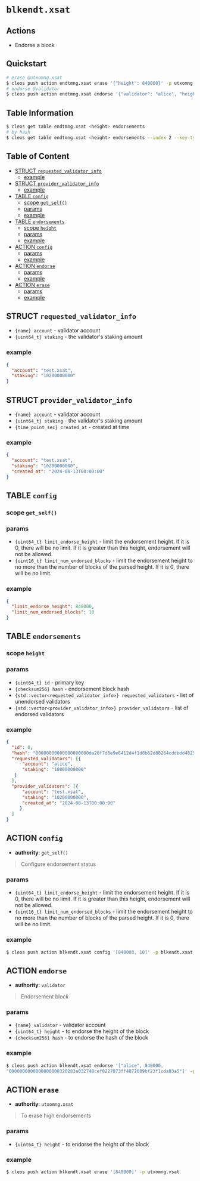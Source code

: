 # `blkendt.xsat`

## Actions

- Endorse a block

## Quickstart 

```bash
# erase @utxomng.xsat
$ cleos push action endtmng.xsat erase '{"height": 840000}' -p utxomng.xsat
# endorse @validator
$ cleos push action endtmng.xsat endorse '{"validator": "alice", "height": 840000, "hash": "0000000000000000000320283a032748cef8227873ff4872689bf23f1cda83a5"}' -p alice
```

## Table Information

```bash
$ cleos get table endtmng.xsat <height> endorsements
# by hash
$ cleos get table endtmng.xsat <height> endorsements --index 2 --key-type sha256 -L <hash> -U <hash>
```

## Table of Content

- [STRUCT `requested_validator_info`](#struct-requested_validator_info)
  - [example](#example)
- [STRUCT `provider_validator_info`](#struct-provider_validator_info)
  - [example](#example-1)
- [TABLE `config`](#table-config)
  - [scope `get_self()`](#scope-get_self)
  - [params](#params)
  - [example](#example-2)
- [TABLE `endorsements`](#table-endorsements)
  - [scope `height`](#scope-height)
  - [params](#params-1)
  - [example](#example-3)
- [ACTION `config`](#action-config)
  - [params](#params-2)
  - [example](#example-4)
- [ACTION `endorse`](#action-endorse)
  - [params](#params-3)
  - [example](#example-5)
- [ACTION `erase`](#action-erase)
  - [params](#params-4)
  - [example](#example-6)

## STRUCT `requested_validator_info`

- `{name} account` - validator account
- `{uint64_t} staking` - the validator's staking amount

### example

```json
{
  "account": "test.xsat",
  "staking": "10200000000"
}
```

## STRUCT `provider_validator_info`

- `{name} account` - validator account
- `{uint64_t} staking` - the validator's staking amount
- `{time_point_sec} created_at` - created at time

### example

```json
{
  "account": "test.xsat",
  "staking": "10200000000",
  "created_at": "2024-08-13T00:00:00"
}
```

## TABLE `config`

### scope `get_self()`
### params

- `{uint64_t} limit_endorse_height` - limit the endorsement height. If it is 0, there will be no limit. If it is greater than this height, endorsement will not be allowed.
- `{uint16_t} limit_num_endorsed_blocks` - limit the endorsement height to no more than the number of blocks of the parsed height. If it is 0, there will be no limit. 

### example

```json
{
  "limit_endorse_height": 840000,
  "limit_num_endorsed_blocks": 10
}
```

 ## TABLE `endorsements`
 
 ### scope `height`
 ### params
 
 - `{uint64_t} id` - primary key
 - `{checksum256} hash` - endorsement block hash
 - `{std::vector<requested_validator_info>} requested_validators` - list of unendorsed validators
 - `{std::vector<provider_validator_info>} provider_validators` - list of endorsed validators
 
 ### example
 
 ```json
 {
   "id": 0,
   "hash": "00000000000000000000da20f7d8e9e6412d4f1d8b62d88264cddbdd48256ba0",
   "requested_validators": [{
       "account": "alice",
       "staking": "10000000000"
    }
   ],
   "provider_validators": [{
       "account": "test.xsat",
       "staking": "10200000000",
       "created_at": "2024-08-13T00:00:00"
      }
   ]
 }
 ```

 ## ACTION `config`
 
 - **authority**: `get_self()`
 
 > Configure endorsement status
 
 ### params
 
 - `{uint64_t} limit_endorse_height` - limit the endorsement height. If it is 0, there will be no limit. If it is greater than this height, endorsement will not be allowed.
 - `{uint16_t} limit_num_endorsed_blocks` - limit the endorsement height to no more than the number of blocks of the parsed height. If it is 0, there will be no limit. 
 
 ### example
 
 ```bash
 $ cleos push action blkendt.xsat config '[840003, 10]' -p blkendt.xsat
 ```
 

## ACTION `endorse`

- **authority**: `validator`

> Endorsement block

### params

- `{name} validator` - validator account
- `{uint64_t} height` - to endorse the height of the block
- `{checksum256} hash` - to endorse the hash of the block

### example

```bash
$ cleos push action blkendt.xsat endorse '["alice", 840000,
"0000000000000000000320283a032748cef8227873ff4872689bf23f1cda83a5"]' -p alice
```

## ACTION `erase`

- **authority**: `utxomng.xsat`

> To erase high endorsements

### params

- `{uint64_t} height` - to endorse the height of the block

### example

```bash
$ cleos push action blkendt.xsat erase '[840000]' -p utxomng.xsat
```
